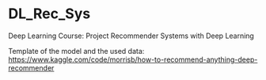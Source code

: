 # DL_Rec_Sys
Deep Learning Course: Project Recommender Systems with Deep Learning

Template of the model and the used data: https://www.kaggle.com/code/morrisb/how-to-recommend-anything-deep-recommender
